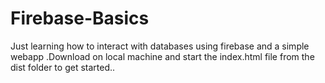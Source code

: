 # Firebase-Basics
Just learning how to interact with databases using firebase and a simple webapp
.Download on local machine and start the index.html file from the dist folder to get started..
